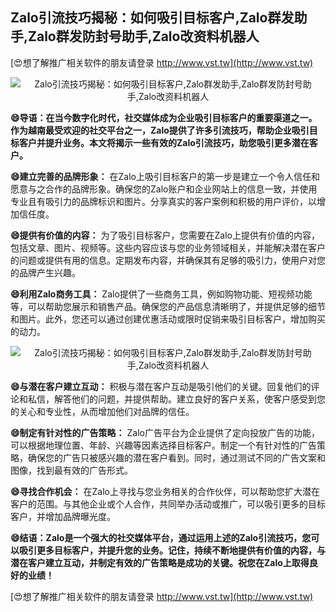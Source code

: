 ## **Zalo引流技巧揭秘：如何吸引目标客户,Zalo群发助手,Zalo群发防封号助手,Zalo改资料机器人**

[😍想了解推广相关软件的朋友请登录 http://www.vst.tw](http://www.vst.tw)

 <center><img src="https://vst.tw/MP4/tuiguang/png/0.png" alt="Zalo引流技巧揭秘：如何吸引目标客户,Zalo群发助手,Zalo群发防封号助手,Zalo改资料机器人"></center>

**😄导语：在当今数字化时代，社交媒体成为企业吸引目标客户的重要渠道之一。作为越南最受欢迎的社交平台之一，Zalo提供了许多引流技巧，帮助企业吸引目标客户并提升业务。本文将揭示一些有效的Zalo引流技巧，助您吸引更多潜在客户。**

**😄建立完善的品牌形象：**
在Zalo上吸引目标客户的第一步是建立一个令人信任和愿意与之合作的品牌形象。确保您的Zalo账户和企业网站上的信息一致，并使用专业且有吸引力的品牌标识和图片。分享真实的客户案例和积极的用户评价，以增加信任度。

**😄提供有价值的内容：**
为了吸引目标客户，您需要在Zalo上提供有价值的内容，包括文章、图片、视频等。这些内容应该与您的业务领域相关，并能解决潜在客户的问题或提供有用的信息。定期发布内容，并确保其有足够的吸引力，使用户对您的品牌产生兴趣。

**😄利用Zalo商务工具：**
Zalo提供了一些商务工具，例如购物功能、短视频功能等，可以帮助您展示和销售产品。确保您的产品信息清晰明了，并提供足够的细节和图片。此外，您还可以通过创建优惠活动或限时促销来吸引目标客户，增加购买的动力。

 <center><img src="https://vst.tw/MP4/tuiguang/png/1.png" alt="Zalo引流技巧揭秘：如何吸引目标客户,Zalo群发助手,Zalo群发防封号助手,Zalo改资料机器人"></center>

**😄与潜在客户建立互动：**
积极与潜在客户互动是吸引他们的关键。回复他们的评论和私信，解答他们的问题，并提供帮助。建立良好的客户关系，使客户感受到您的关心和专业性，从而增加他们对品牌的信任。

**😄制定有针对性的广告策略：**
Zalo广告平台为企业提供了定向投放广告的功能，可以根据地理位置、年龄、兴趣等因素选择目标客户。制定一个有针对性的广告策略，确保您的广告只被感兴趣的潜在客户看到。同时，通过测试不同的广告文案和图像，找到最有效的广告形式。

**😄寻找合作机会：**
在Zalo上寻找与您业务相关的合作伙伴，可以帮助您扩大潜在客户的范围。与其他企业或个人合作，共同举办活动或推广，可以吸引更多的目标客户，并增加品牌曝光度。

**😄结语：Zalo是一个强大的社交媒体平台，通过运用上述的Zalo引流技巧，您可以吸引更多目标客户，并提升您的业务。记住，持续不断地提供有价值的内容，与潜在客户建立互动，并制定有效的广告策略是成功的关键。祝您在Zalo上取得良好的业绩！**

[😍想了解推广相关软件的朋友请登录 http://www.vst.tw](http://www.vst.tw)



